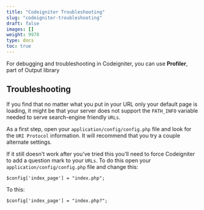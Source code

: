 ```yaml
---
title: "Codeigniter Troubleshooting"
slug: "codeigniter-troubleshooting"
draft: false
images: []
weight: 9978
type: docs
toc: true
---
```


For debugging and troubleshooting in Codeigniter, you can use **Profiler**, part of Output library

## Troubleshooting
If you find that no matter what you put in your URL only your default page is loading, it might be that your server does not support the `PATH_INFO` variable needed to serve search-engine friendly `URLs`. 

As a first step, open your `application/config/config.php` file and look for the `URI Protocol` information. It will recommend that you try a couple alternate settings. 

If it still doesn't work after you've tried this you'll need to force Codeigniter to add a question mark to your `URLs`. To do this open your `application/config/config.php` file and change this:

    $config['index_page'] = "index.php";

To this:

    $config['index_page'] = "index.php?";

